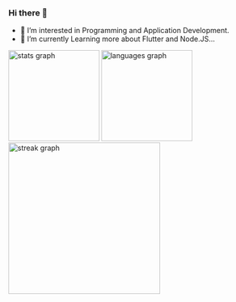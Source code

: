 
### Hi there 👋
- 👀 I’m interested in Programming and Application Development.
- 🌱 I’m currently Learning more about Flutter and Node.JS...


<div>
  <img height="180em" src="https://github-readme-stats.vercel.app/api?username=pankaj-541998&hide_title=false&hide_rank=false&show_icons=true&include_all_commits=true&count_private=true&disable_animations=false&theme=dark&locale=en&hide_border=false" alt="stats graph"  />
  <img height="180em" src="https://github-readme-stats.vercel.app/api/top-langs?username=pankaj-541998&locale=en&hide_title=false&layout=compact&card&theme=dark&hide_border=false" alt="languages graph"  />
</div>

<div>
  <img src="https://streak-stats.demolab.com?user=pankaj-541998&locale=en&include_all_commits=true&mode=daily&theme=dark&hide_border=false&border_radius=5" height="300"  alt="streak graph"  />
</div>
<!--
Here are some ideas to get you started:
- 🔭 I’m currently working on ...
- 🌱 I’m currently learning ...
- 👯 I’m looking to collaborate on ...
- 🤔 I’m looking for help with ...
- 💬 Ask me about ...
- 📫 How to reach me: ...
- 😄 Pronouns: ...
- ⚡ Fun fact: ...
-->
